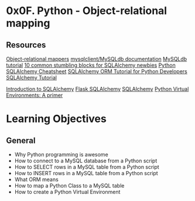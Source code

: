 # 0x0F. Python - Object-relational mapping

## Resources
[Object-relational mappers](https://www.fullstackpython.com/object-relational-mappers-orms.html)
[mysqlclient/MySQLdb documentation](https://mysqlclient.readthedocs.io/)
[MySQLdb tutorial](https://intranet.alxswe.com/projects/283)
[10 common stumbling blocks for SQLAlchemy newbies](http://alextechrants.blogspot.com/2013/11/10-common-stumbling-blocks-for.html)
[Python SQLAlchemy Cheatsheet](https://www.pythonsheets.com/notes/python-sqlalchemy.html)
[SQLAlchemy ORM Tutorial for Python Developers](https://auth0.com/blog/sqlalchemy-orm-tutorial-for-python-developers/)
[SQLAlchemy Tutorial](https://docs.sqlalchemy.org/en/13/orm/tutorial.html)

[Introduction to SQLAlchemy](https://www.youtube.com/watch?v=woKYyhLCcnU)
[Flask SQLAlchemy](https://www.youtube.com/playlist?list=PLXmMXHVSvS-BlLA5beNJojJLlpE0PJgCW)
[SQLAlchemy](https://docs.sqlalchemy.org/en/13/)
[Python Virtual Environments: A primer](https://realpython.com/python-virtual-environments-a-primer/)


# Learning Objectives
## General
* Why Python programming is awesome
* How to connect to a MySQL database from a Python script
* How to SELECT rows in a MySQL table from a Python script
* How to INSERT rows in a MySQL table from a Python script
* What ORM means
* How to map a Python Class to a MySQL table
* How to create a Python Virtual Environment

